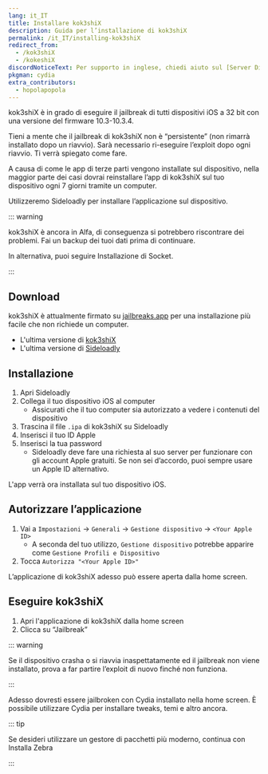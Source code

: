 ```yaml
---
lang: it_IT
title: Installare kok3shiX
description: Guida per l’installazione di kok3shiX
permalink: /it_IT/installing-kok3shiX
redirect_from:
  - /kok3shiX
  - /kokeshiX
discordNoticeText: Per supporto in inglese, chiedi aiuto sul [Server Discord](https://discord.legacyjailbreak.com/) di r/LegacyJailbreak.
pkgman: cydia
extra_contributors:
  - hopolapopola
---
```


kok3shiX è in grado di eseguire il jailbreak di tutti dispositivi iOS a 32 bit con una versione del firmware 10.3-10.3.4.

Tieni a mente che il jailbreak di kok3shiX non è “persistente” (non rimarrà installato dopo un riavvio). Sarà necessario ri-eseguire l’exploit dopo ogni riavvio. Ti verrà spiegato come fare.

A causa di come le app di terze parti vengono installate sul dispositivo, nella maggior parte dei casi dovrai reinstallare l’app di kok3shiX sul tuo dispositivo ogni 7 giorni tramite un computer.

Utilizzeremo Sideloadly per installare l’applicazione sul dispositivo.

::: warning

kok3shiX è ancora in Alfa, di conseguenza si potrebbero riscontrare dei problemi. Fai un backup dei tuoi dati prima di continuare.

In alternativa, puoi seguire <router-link to="/installing-socket">Installazione di Socket</router-link>.

:::

## Download

<div class="custom-container tip" id="ifJailbreaksAppSigned"><p>
kok3shiX è attualmente firmato su <a href="https://jailbreaks.app/legacy.html" target="_blank">jailbreaks.app</a> per una installazione più facile che non richiede un computer.
</p></div>

- L'ultima versione di [kok3shiX](https://kok3shidoll.github.io/download/kokeshi/kokeshiX_v1.0_alpha_2.ipa)
- L'ultima versione di [Sideloadly](https://sideloadly.io/)

## Installazione

1. Apri Sideloadly
2. Collega il tuo dispositivo iOS al computer
   - Assicurati che il tuo computer sia autorizzato a vedere i contenuti del dispositivo
3. Trascina il file `.ipa` di kok3shiX su Sideloadly
4. Inserisci il tuo ID Apple
5. Inserisci la tua password
   - Sideloadly deve fare una richiesta al suo server per funzionare con gli account Apple gratuiti. Se non sei d’accordo, puoi sempre usare un Apple ID alternativo.

L'app verrà ora installata sul tuo dispositivo iOS.

## Autorizzare l’applicazione

1. Vai a `Impostazioni` -> `Generali` -> `Gestione dispositivo` -> `<Your Apple ID>`
   - A seconda del tuo utilizzo, `Gestione dispositivo` potrebbe apparire come `Gestione Profili e Dispositivo`
2. Tocca `Autorizza "<Your Apple ID>"`

L’applicazione di kok3shiX adesso può essere aperta dalla home screen.

## Eseguire kok3shiX

1. Apri l'applicazione di kok3shiX dalla home screen
2. Clicca su “Jailbreak”

::: warning

Se il dispositivo crasha o si riavvia inaspettatamente ed il jailbreak non viene installato, prova a far partire l’exploit di nuovo finché non funziona.

:::

Adesso dovresti essere jailbroken con Cydia installato nella home screen. È possibile utilizzare Cydia per installare <router-link to="/faq/#what-are-tweaks">tweaks</router-link>, temi e altro ancora.

::: tip

Se desideri utilizzare un gestore di pacchetti più moderno, continua con <router-link to="/installing-zebra">Installa Zebra</router-link>

:::

